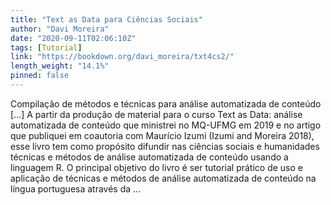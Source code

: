 ```yaml
---
title: "Text as Data para Ciências Sociais"
author: "Davi Moreira"
date: "2020-09-11T02:06:10Z"
tags: [Tutorial]
link: "https://bookdown.org/davi_moreira/txt4cs2/"
length_weight: "14.1%"
pinned: false
---
```


Compilação de métodos e técnicas para análise automatizada de conteúdo [...] A partir da produção de material para o curso Text as Data: análise automatizada de conteúdo que ministrei no MQ-UFMG em 2019 e no artigo que publiquei em coautoria com Maurício Izumi (Izumi and Moreira 2018), esse livro tem como propósito difundir nas ciências sociais e humanidades técnicas e métodos de análise automatizada de conteúdo usando a linguagem R. O principal objetivo do livro é ser tutorial prático de uso e aplicação de técnicas e métodos de análise automatizada de conteúdo na língua portuguesa através da  ...
